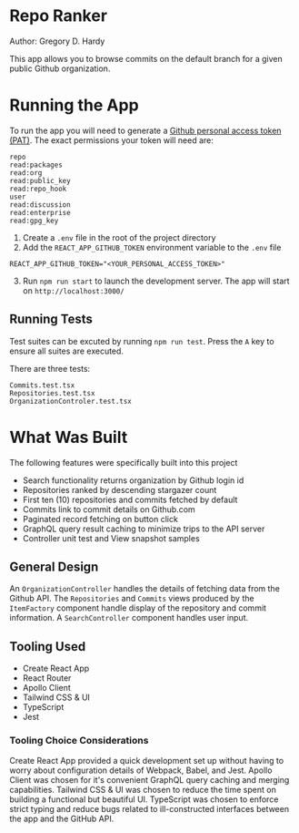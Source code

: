 # Repo Ranker

Author: Gregory D. Hardy

This app allows you to browse commits on the default branch for a given public Github organization.

# Running the App

To run the app you will need to generate a [Github personal access token (PAT)](https://docs.github.com/en/authentication/keeping-your-account-and-data-secure/creating-a-personal-access-token). The exact permissions your token will need are:

```
repo
read:packages
read:org
read:public_key
read:repo_hook
user
read:discussion
read:enterprise
read:gpg_key
```

1. Create a `.env` file in the root of the project directory
2. Add the `REACT_APP_GITHUB_TOKEN` environment variable to the `.env` file

```
REACT_APP_GITHUB_TOKEN="<YOUR_PERSONAL_ACCESS_TOKEN>"
```

3. Run `npm run start` to launch the development server. The app will start on `http://localhost:3000/`

## Running Tests

Test suites can be excuted by running `npm run test`. Press the `A` key to ensure all suites are executed.

There are three tests:

```
Commits.test.tsx
Repositories.test.tsx
OrganizationControler.test.tsx
```

# What Was Built

The following features were specifically built into this project

- Search functionality returns organization by Github login id
- Repositories ranked by descending stargazer count
- First ten (10) repositories and commits fetched by default
- Commits link to commit details on Github.com
- Paginated record fetching on button click
- GraphQL query result caching to minimize trips to the API server
- Controller unit test and View snapshot samples

## General Design

An `OrganizationController` handles the details of fetching data from the Github API. The `Repositories` and `Commits` views produced by the `ItemFactory` component handle display of the repository and commit information. A `SearchController` component handles user input.

## Tooling Used

- Create React App
- React Router
- Apollo Client
- Tailwind CSS & UI
- TypeScript
- Jest

### Tooling Choice Considerations

Create React App provided a quick development set up without having to worry about configuration details of Webpack, Babel, and Jest. Apollo Client was chosen for it's convenient GraphQL query caching and merging capabilities. Tailwind CSS & UI was chosen to reduce the time spent on building a functional but beautiful UI. TypeScript was chosen to enforce strict typing and reduce bugs related to ill-constructed interfaces between the app and the GitHub API.
